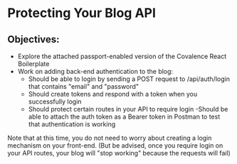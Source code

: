 #  Protecting Your Blog API

## Objectives:
- Explore the attached passport-enabled version of the Covalence React Boilerplate
- Work on adding back-end authentication to the blog:
    - Should be able to login by sending a POST request to /api/auth/login that contains "email" and "password"
    - Should create tokens and respond with a token when you successfully login
    - Should protect certain routes in your API to require login
    -Should be able to attach the auth token as a Bearer token in Postman to test that authentication is working

Note that at this time, you do not need to worry about creating a login mechanism on your front-end. (But be advised, once you require login on your API routes, your blog will "stop working" because the requests will fail)